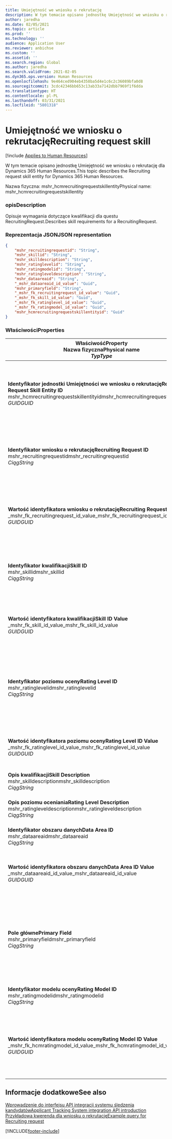 ```yaml
---
title: Umiejętność we wniosku o rekrutację
description: W tym temacie opisano jednostkę Umiejętność we wniosku o rekrutację dla Dynamics 365 Human Resources.
author: jaredha
ms.date: 02/05/2021
ms.topic: article
ms.prod: ''
ms.technology: ''
audience: Application User
ms.reviewer: anbichse
ms.custom: ''
ms.assetid: ''
ms.search.region: Global
ms.author: jaredha
ms.search.validFrom: 2021-02-05
ms.dyn365.ops.version: Human Resources
ms.openlocfilehash: 9e464ced904eb4358ba5d4e1c6c2c36089bfa0d8
ms.sourcegitcommit: 3cdc42346bb653c13ab33a7142dbb7969f1f6dda
ms.translationtype: HT
ms.contentlocale: pl-PL
ms.lasthandoff: 03/31/2021
ms.locfileid: "5801318"
---
```

# <a name="recruiting-request-skill"></a><span data-ttu-id="3d5c8-103">Umiejętność we wniosku o rekrutację</span><span class="sxs-lookup"><span data-stu-id="3d5c8-103">Recruiting request skill</span></span>

[!include [Applies to Human Resources](../includes/applies-to-hr.md)]

<span data-ttu-id="3d5c8-104">W tym temacie opisano jednostkę Umiejętność we wniosku o rekrutację dla Dynamics 365 Human Resources.</span><span class="sxs-lookup"><span data-stu-id="3d5c8-104">This topic describes the Recruiting request skill entity for Dynamics 365 Human Resources.</span></span>

<span data-ttu-id="3d5c8-105">Nazwa fizyczna: mshr_hcmrecruitingrequestskillentity</span><span class="sxs-lookup"><span data-stu-id="3d5c8-105">Physical name: mshr_hcmrecruitingrequestskillentity</span></span>

### <a name="description"></a><span data-ttu-id="3d5c8-106">opis</span><span class="sxs-lookup"><span data-stu-id="3d5c8-106">Description</span></span>

<span data-ttu-id="3d5c8-107">Opisuje wymagania dotyczące kwalifikacji dla questu RecruitingRequest.</span><span class="sxs-lookup"><span data-stu-id="3d5c8-107">Describes skill requirements for a RecruitingRequest.</span></span>

### <a name="json-representation"></a><span data-ttu-id="3d5c8-108">Reprezentacja JSON</span><span class="sxs-lookup"><span data-stu-id="3d5c8-108">JSON representation</span></span>

```json
{
    "mshr_recruitingrequestid": "String",
    "mshr_skillid": "String",
    "mshr_skilldescription": "String",
    "mshr_ratinglevelid": "String",
    "mshr_ratingmodelid": "String",
    "mshr_ratingleveldescription": "String",
    "mshr_dataareaid": "String",
    "_mshr_dataareaid_id_value": "Guid",
    "mshr_primaryfield": "String",
    "_mshr_fk_recruitingrequest_id_value": "Guid",
    "_mshr_fk_skill_id_value": "Guid",
    "_mshr_fk_ratinglevel_id_value": "Guid",
    "_mshr_fk_ratingmodel_id_value": "Guid",
    "mshr_hcmrecruitingrequestskillentityid": "Guid"
}
```

### <a name="properties"></a><span data-ttu-id="3d5c8-109">Właściwości</span><span class="sxs-lookup"><span data-stu-id="3d5c8-109">Properties</span></span>

| <span data-ttu-id="3d5c8-110">Właściwość</span><span class="sxs-lookup"><span data-stu-id="3d5c8-110">Property</span></span><br><span data-ttu-id="3d5c8-111">**Nazwa fizyczna**</span><span class="sxs-lookup"><span data-stu-id="3d5c8-111">**Physical name**</span></span><br><span data-ttu-id="3d5c8-112">**_Typ_**</span><span class="sxs-lookup"><span data-stu-id="3d5c8-112">**_Type_**</span></span> | <span data-ttu-id="3d5c8-113">Użycie</span><span class="sxs-lookup"><span data-stu-id="3d5c8-113">Use</span></span> | <span data-ttu-id="3d5c8-114">opis</span><span class="sxs-lookup"><span data-stu-id="3d5c8-114">Description</span></span> |
| --- | --- | --- |
| <span data-ttu-id="3d5c8-115">**Identyfikator jednostki Umiejętności we wniosku o rekrutację**</span><span class="sxs-lookup"><span data-stu-id="3d5c8-115">**Recruiting Request Skill Entity ID**</span></span><br><span data-ttu-id="3d5c8-116">mshr_hcmrecruitingrequestskillentityid</span><span class="sxs-lookup"><span data-stu-id="3d5c8-116">mshr_hcmrecruitingrequestskillentityid</span></span><br><span data-ttu-id="3d5c8-117">*GUID*</span><span class="sxs-lookup"><span data-stu-id="3d5c8-117">*GUID*</span></span> | <span data-ttu-id="3d5c8-118">Tylko do odczytu</span><span class="sxs-lookup"><span data-stu-id="3d5c8-118">Read-only</span></span><br><span data-ttu-id="3d5c8-119">Potrzebne</span><span class="sxs-lookup"><span data-stu-id="3d5c8-119">Required</span></span> | <span data-ttu-id="3d5c8-120">Wygenerowany przez system unikalny identyfikator rekordu **Umiejętności we wniosku rekrutacji**.</span><span class="sxs-lookup"><span data-stu-id="3d5c8-120">System-generated unique identifier for the **Recruiting Request Skill** record.</span></span> |
| <span data-ttu-id="3d5c8-121">**Identyfikator wniosku o rekrutację**</span><span class="sxs-lookup"><span data-stu-id="3d5c8-121">**Recruiting Request ID**</span></span><br><span data-ttu-id="3d5c8-122">mshr_recruitingrequestid</span><span class="sxs-lookup"><span data-stu-id="3d5c8-122">mshr_recruitingrequestid</span></span><br><span data-ttu-id="3d5c8-123">*Ciąg*</span><span class="sxs-lookup"><span data-stu-id="3d5c8-123">*String*</span></span> | <span data-ttu-id="3d5c8-124">Odpisz raz</span><span class="sxs-lookup"><span data-stu-id="3d5c8-124">Write-once</span></span><br><span data-ttu-id="3d5c8-125">Potrzebne</span><span class="sxs-lookup"><span data-stu-id="3d5c8-125">Required</span></span> | <span data-ttu-id="3d5c8-126">Odczytywalny przez użytkownika unikatowy identyfikator powiązanego wniosku o rekrutację.</span><span class="sxs-lookup"><span data-stu-id="3d5c8-126">The user-readable unique identifier of the associated recruiting request.</span></span> |
| <span data-ttu-id="3d5c8-127">**Wartość identyfikatora wniosku o rekrutację**</span><span class="sxs-lookup"><span data-stu-id="3d5c8-127">**Recruiting Request ID Value**</span></span><br><span data-ttu-id="3d5c8-128">_mshr_fk_recruitingrequest_id_value</span><span class="sxs-lookup"><span data-stu-id="3d5c8-128">_mshr_fk_recruitingrequest_id_value</span></span><br><span data-ttu-id="3d5c8-129">*GUID*</span><span class="sxs-lookup"><span data-stu-id="3d5c8-129">*GUID*</span></span> | <span data-ttu-id="3d5c8-130">Tylko do odczytu</span><span class="sxs-lookup"><span data-stu-id="3d5c8-130">Read-only</span></span><br><span data-ttu-id="3d5c8-131">Potrzebne</span><span class="sxs-lookup"><span data-stu-id="3d5c8-131">Required</span></span><br> <span data-ttu-id="3d5c8-132">Klucz obcy: mshr_hcmrecruitingrequestentityid należący do jednostki mshr_hcmrecruitingrequestentity</span><span class="sxs-lookup"><span data-stu-id="3d5c8-132">Foreign key: mshr_hcmrecruitingrequestentityid of mshr_hcmrecruitingrequestentity entity</span></span> | <span data-ttu-id="3d5c8-133">Wygenerowany przez system unikalny identyfikator powiązanego wniosku rekrutacyjnego.</span><span class="sxs-lookup"><span data-stu-id="3d5c8-133">System-generated unique identifier of the associated recruiting request.</span></span> |
| <span data-ttu-id="3d5c8-134">**Identyfikator kwalifikacji**</span><span class="sxs-lookup"><span data-stu-id="3d5c8-134">**Skill ID**</span></span><br><span data-ttu-id="3d5c8-135">mshr_skillid</span><span class="sxs-lookup"><span data-stu-id="3d5c8-135">mshr_skillid</span></span><br><span data-ttu-id="3d5c8-136">*Ciąg*</span><span class="sxs-lookup"><span data-stu-id="3d5c8-136">*String*</span></span><br> | <span data-ttu-id="3d5c8-137">Odpisz raz</span><span class="sxs-lookup"><span data-stu-id="3d5c8-137">Write-once</span></span><br><span data-ttu-id="3d5c8-138">Potrzebne</span><span class="sxs-lookup"><span data-stu-id="3d5c8-138">Required</span></span> | <span data-ttu-id="3d5c8-139">Odczytywalny przez użytkownika unikatowy identyfikator wymaganej umiejętności.</span><span class="sxs-lookup"><span data-stu-id="3d5c8-139">The user-readable unique identifier of the required skill.</span></span> |
| <span data-ttu-id="3d5c8-140">**Wartość identyfikatora kwalifikacji**</span><span class="sxs-lookup"><span data-stu-id="3d5c8-140">**Skill ID Value**</span></span><br><span data-ttu-id="3d5c8-141">_mshr_fk_skill_id_value</span><span class="sxs-lookup"><span data-stu-id="3d5c8-141">_mshr_fk_skill_id_value</span></span><br><span data-ttu-id="3d5c8-142">*GUID*</span><span class="sxs-lookup"><span data-stu-id="3d5c8-142">*GUID*</span></span> | <span data-ttu-id="3d5c8-143">Tylko do odczytu</span><span class="sxs-lookup"><span data-stu-id="3d5c8-143">Read-only</span></span><br><span data-ttu-id="3d5c8-144">Potrzebne</span><span class="sxs-lookup"><span data-stu-id="3d5c8-144">Required</span></span><br><span data-ttu-id="3d5c8-145">Klucz obcy: mshr_hcmskillentityid jednostki mshr_hcmskillentity</span><span class="sxs-lookup"><span data-stu-id="3d5c8-145">Foreign key: mshr_hcmskillentityid of mshr_hcmskillentity entity</span></span> | <span data-ttu-id="3d5c8-146">Wygenerowany przez system unikalny identyfikator wymaganej umiejętności.</span><span class="sxs-lookup"><span data-stu-id="3d5c8-146">System-generated unique identifier of the required skill.</span></span> |
| <span data-ttu-id="3d5c8-147">**Identyfikator poziomu oceny**</span><span class="sxs-lookup"><span data-stu-id="3d5c8-147">**Rating Level ID**</span></span><br><span data-ttu-id="3d5c8-148">mshr_ratinglevelid</span><span class="sxs-lookup"><span data-stu-id="3d5c8-148">mshr_ratinglevelid</span></span><br><span data-ttu-id="3d5c8-149">*Ciąg*</span><span class="sxs-lookup"><span data-stu-id="3d5c8-149">*String*</span></span> | <span data-ttu-id="3d5c8-150">Odpisz raz</span><span class="sxs-lookup"><span data-stu-id="3d5c8-150">Write-once</span></span><br><span data-ttu-id="3d5c8-151">Opcjonalny</span><span class="sxs-lookup"><span data-stu-id="3d5c8-151">Optional</span></span> | <span data-ttu-id="3d5c8-152">Wymagana wartość poziomu umiejętności wybrana dla stanowiska na podstawie modelu oceniania przypisanego do umiejętności.</span><span class="sxs-lookup"><span data-stu-id="3d5c8-152">The required skill level value selected for the job, based on the rating model assigned to the skill.</span></span> |
| <span data-ttu-id="3d5c8-153">**Wartość identyfikatora poziomu oceny**</span><span class="sxs-lookup"><span data-stu-id="3d5c8-153">**Rating Level ID Value**</span></span><br><span data-ttu-id="3d5c8-154">_mshr_fk_ratinglevel_id_value</span><span class="sxs-lookup"><span data-stu-id="3d5c8-154">_mshr_fk_ratinglevel_id_value</span></span><br><span data-ttu-id="3d5c8-155">*GUID*</span><span class="sxs-lookup"><span data-stu-id="3d5c8-155">*GUID*</span></span> | <span data-ttu-id="3d5c8-156">Tylko do odczytu</span><span class="sxs-lookup"><span data-stu-id="3d5c8-156">Read-only</span></span><br><span data-ttu-id="3d5c8-157">Opcjonalny</span><span class="sxs-lookup"><span data-stu-id="3d5c8-157">Optional</span></span><br><span data-ttu-id="3d5c8-158">Klucz obcy: mshr_hcmratinglevelentityid jednostki mshr_hcmratinglevelentity</span><span class="sxs-lookup"><span data-stu-id="3d5c8-158">Foreign key: mshr_hcmratinglevelentityid of mshr_hcmratinglevelentity entity</span></span> | <span data-ttu-id="3d5c8-159">Wygenerowany przez system unikatowy identyfikator poziomu.</span><span class="sxs-lookup"><span data-stu-id="3d5c8-159">System-generated unique identifier for the level.</span></span> |
| <span data-ttu-id="3d5c8-160">**Opis kwalifikacji**</span><span class="sxs-lookup"><span data-stu-id="3d5c8-160">**Skill Description**</span></span><br><span data-ttu-id="3d5c8-161">mshr_skilldescription</span><span class="sxs-lookup"><span data-stu-id="3d5c8-161">mshr_skilldescription</span></span><br><span data-ttu-id="3d5c8-162">*Ciąg*</span><span class="sxs-lookup"><span data-stu-id="3d5c8-162">*String*</span></span> | <span data-ttu-id="3d5c8-163">Tylko do odczytu</span><span class="sxs-lookup"><span data-stu-id="3d5c8-163">Read-only</span></span><br><span data-ttu-id="3d5c8-164">Potrzebne</span><span class="sxs-lookup"><span data-stu-id="3d5c8-164">Required</span></span> | <span data-ttu-id="3d5c8-165">Opis kwalifikacji.</span><span class="sxs-lookup"><span data-stu-id="3d5c8-165">The skill description.</span></span> |
| <span data-ttu-id="3d5c8-166">**Opis poziomu oceniania**</span><span class="sxs-lookup"><span data-stu-id="3d5c8-166">**Rating Level Description**</span></span><br><span data-ttu-id="3d5c8-167">mshr_ratingleveldescription</span><span class="sxs-lookup"><span data-stu-id="3d5c8-167">mshr_ratingleveldescription</span></span><br><span data-ttu-id="3d5c8-168">*Ciąg*</span><span class="sxs-lookup"><span data-stu-id="3d5c8-168">*String*</span></span> | <span data-ttu-id="3d5c8-169">Tylko do odczytu</span><span class="sxs-lookup"><span data-stu-id="3d5c8-169">Read-only</span></span><br><span data-ttu-id="3d5c8-170">Opcjonalny</span><span class="sxs-lookup"><span data-stu-id="3d5c8-170">Optional</span></span> | <span data-ttu-id="3d5c8-171">Opis wybranego poziomu umiejętności.</span><span class="sxs-lookup"><span data-stu-id="3d5c8-171">The description of the selected skill level.</span></span> |
| <span data-ttu-id="3d5c8-172">**Identyfikator obszaru danych**</span><span class="sxs-lookup"><span data-stu-id="3d5c8-172">**Data Area ID**</span></span><br><span data-ttu-id="3d5c8-173">mshr_dataareaid</span><span class="sxs-lookup"><span data-stu-id="3d5c8-173">mshr_dataareaid</span></span><br><span data-ttu-id="3d5c8-174">*Ciąg*</span><span class="sxs-lookup"><span data-stu-id="3d5c8-174">*String*</span></span> | <span data-ttu-id="3d5c8-175">Czytaj/zapisz</span><span class="sxs-lookup"><span data-stu-id="3d5c8-175">Read/write</span></span><br><span data-ttu-id="3d5c8-176">Opcjonalny</span><span class="sxs-lookup"><span data-stu-id="3d5c8-176">Optional</span></span> | <span data-ttu-id="3d5c8-177">Określa osobę prawną (firmę).</span><span class="sxs-lookup"><span data-stu-id="3d5c8-177">Specifies the legal entity (company).</span></span> |
| <span data-ttu-id="3d5c8-178">**Wartość identyfikatora obszaru danych**</span><span class="sxs-lookup"><span data-stu-id="3d5c8-178">**Data Area ID Value**</span></span><br><span data-ttu-id="3d5c8-179">_mshr_dataareaid_id_value</span><span class="sxs-lookup"><span data-stu-id="3d5c8-179">_mshr_dataareaid_id_value</span></span><br><span data-ttu-id="3d5c8-180">*GUID*</span><span class="sxs-lookup"><span data-stu-id="3d5c8-180">*GUID*</span></span> | <span data-ttu-id="3d5c8-181">Tylko do odczytu</span><span class="sxs-lookup"><span data-stu-id="3d5c8-181">Read-only</span></span><br><span data-ttu-id="3d5c8-182">Opcjonalny</span><span class="sxs-lookup"><span data-stu-id="3d5c8-182">Optional</span></span><br><span data-ttu-id="3d5c8-183">Klucz obcy: cdm_companyid jednostki cdm_company obcej</span><span class="sxs-lookup"><span data-stu-id="3d5c8-183">Foreign key: cdm_companyid of cdm_company entity</span></span> | <span data-ttu-id="3d5c8-184">Wygenerowana przez system wartość identyfikatora GUID identyfikująca osobę prawną (firmę).</span><span class="sxs-lookup"><span data-stu-id="3d5c8-184">System-generated GUID value identifying the legal entity (company).</span></span> |
| <span data-ttu-id="3d5c8-185">**Pole główne**</span><span class="sxs-lookup"><span data-stu-id="3d5c8-185">**Primary Field**</span></span><br><span data-ttu-id="3d5c8-186">mshr_primaryfield</span><span class="sxs-lookup"><span data-stu-id="3d5c8-186">mshr_primaryfield</span></span><br><span data-ttu-id="3d5c8-187">*Ciąg*</span><span class="sxs-lookup"><span data-stu-id="3d5c8-187">*String*</span></span> | <span data-ttu-id="3d5c8-188">Tylko do odczytu</span><span class="sxs-lookup"><span data-stu-id="3d5c8-188">Read-only</span></span><br><span data-ttu-id="3d5c8-189">Potrzebne</span><span class="sxs-lookup"><span data-stu-id="3d5c8-189">Required</span></span> | <span data-ttu-id="3d5c8-190">Łączenie wartości żądania rekrutacji i identyfikatora umiejętności jako kolejna metoda unikalnej identyfikacji rekordu.</span><span class="sxs-lookup"><span data-stu-id="3d5c8-190">Concatenation of Recruiting Request value and Skill ID as another method to uniquely identify the record.</span></span> |
| <span data-ttu-id="3d5c8-191">**Identyfikator modelu oceny**</span><span class="sxs-lookup"><span data-stu-id="3d5c8-191">**Rating Model ID**</span></span><br><span data-ttu-id="3d5c8-192">mshr_ratingmodelid</span><span class="sxs-lookup"><span data-stu-id="3d5c8-192">mshr_ratingmodelid</span></span><br><span data-ttu-id="3d5c8-193">*Ciąg*</span><span class="sxs-lookup"><span data-stu-id="3d5c8-193">*String*</span></span> | <span data-ttu-id="3d5c8-194">Czytaj-zapisz</span><span class="sxs-lookup"><span data-stu-id="3d5c8-194">Read-write</span></span><br><span data-ttu-id="3d5c8-195">Potrzebne</span><span class="sxs-lookup"><span data-stu-id="3d5c8-195">Required</span></span> | <span data-ttu-id="3d5c8-196">Model oceniania używany do oceniania umiejętności.</span><span class="sxs-lookup"><span data-stu-id="3d5c8-196">The rating model used to rate the skill.</span></span> |
| <span data-ttu-id="3d5c8-197">**Wartość identyfikatora modelu oceny**</span><span class="sxs-lookup"><span data-stu-id="3d5c8-197">**Rating Model ID Value**</span></span><br><span data-ttu-id="3d5c8-198">_mshr_fk_hcmratingmodel_id_value</span><span class="sxs-lookup"><span data-stu-id="3d5c8-198">_mshr_fk_hcmratingmodel_id_value</span></span><br><span data-ttu-id="3d5c8-199">*GUID*</span><span class="sxs-lookup"><span data-stu-id="3d5c8-199">*GUID*</span></span> | <span data-ttu-id="3d5c8-200">Tylko do odczytu</span><span class="sxs-lookup"><span data-stu-id="3d5c8-200">Read-only</span></span><br><span data-ttu-id="3d5c8-201">Potrzebne</span><span class="sxs-lookup"><span data-stu-id="3d5c8-201">Required</span></span><br><span data-ttu-id="3d5c8-202">Klucz obcy: mshr_hcmratingmodelentityid jednostki mshr_hcmratingmodelentity</span><span class="sxs-lookup"><span data-stu-id="3d5c8-202">Foreign key: mshr_hcmratingmodelentityid of mshr_hcmratingmodelentity entity</span></span> | <span data-ttu-id="3d5c8-203">Wygenerowany przez system niepowtarzalny identyfikator modelu oceny używanego do oceny umiejętności.</span><span class="sxs-lookup"><span data-stu-id="3d5c8-203">System-generated unique identifier of the rating model used to rate the skill.</span></span> |

## <a name="see-also"></a><span data-ttu-id="3d5c8-204">Informacje dodatkowe</span><span class="sxs-lookup"><span data-stu-id="3d5c8-204">See also</span></span>

[<span data-ttu-id="3d5c8-205">Wprowadzenie do interfejsu API integracji systemu śledzenia kandydatów</span><span class="sxs-lookup"><span data-stu-id="3d5c8-205">Applicant Tracking System integration API introduction</span></span>](hr-admin-integration-ats-api-introduction.md)<br>
[<span data-ttu-id="3d5c8-206">Przykładowa kwerenda dla wniosku o rekrutację</span><span class="sxs-lookup"><span data-stu-id="3d5c8-206">Example query for Recruiting request</span></span>](hr-admin-integration-ats-api-recruiting-request-example-query.md)


[!INCLUDE[footer-include](../includes/footer-banner.md)]